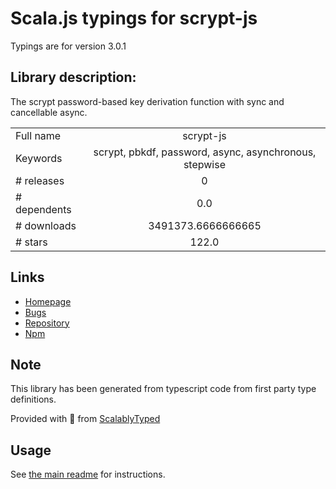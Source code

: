 
# Scala.js typings for scrypt-js

Typings are for version 3.0.1

## Library description:
The scrypt password-based key derivation function with sync and cancellable async.

|                    |                 |
| ------------------ | :-------------: |
| Full name          | scrypt-js |
| Keywords           | scrypt, pbkdf, password, async, asynchronous, stepwise |
| # releases         | 0 |
| # dependents       | 0.0 |
| # downloads        | 3491373.6666666665 |
| # stars            | 122.0 |

## Links
- [Homepage](https://github.com/ricmoo/scrypt-js#readme)
- [Bugs](https://github.com/ricmoo/scrypt-js/issues)
- [Repository](https://github.com/ricmoo/scrypt-js)
- [Npm](https://www.npmjs.com/package/scrypt-js)
    


## Note
This library has been generated from typescript code from first party type definitions.

Provided with :purple_heart: from [ScalablyTyped](https://github.com/oyvindberg/ScalablyTyped)

## Usage
See [the main readme](../../readme.md) for instructions.


